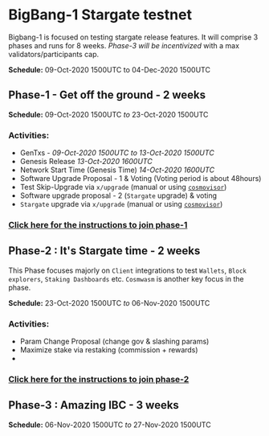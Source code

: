 # BigBang-1 Stargate testnet

Bigbang-1 is focused on testing stargate release features. It will comprise 3 phases and runs for 8 weeks. _Phase-3 will be incentivized_ with a max validators/participants cap.

**Schedule:** 09-Oct-2020 1500UTC to 04-Dec-2020 1500UTC

## Phase-1 - Get off the ground - 2 weeks

**Schedule:** 09-Oct-2020 1500UTC _to_ 23-Oct-2020 1500UTC

### Activities:
- GenTxs - _09-Oct-2020 1500UTC_ *to* _13-Oct-2020 1500UTC_
- Genesis Release _13-Oct-2020 1600UTC_
- Network Start Time (Genesis Time) _14-Oct-2020 1600UTC_
- Software Upgrade Proposal - 1 & Voting (Voting period is about 48hours) 
- Test Skip-Upgrade via `x/upgrade` (manual or using [`cosmovisor`](https://github.com/cosmos/cosmos-sdk/tree/master/cosmovisor))
- Software upgrade proposal - 2 (`Stargate` upgrade) & voting
- `Stargate` upgrade via `x/upgrade` (manual or using [`cosmovisor`](https://github.com/cosmos/cosmos-sdk/tree/master/cosmovisor))

### [Click here for the instructions to join phase-1](./phase-1/)

## Phase-2 : It's Stargate time - 2 weeks
This Phase focuses majorly on `Client`  integrations to test `Wallets`, `Block explorers`, `Staking Dashboards` etc. `Cosmwasm` is another key focus in the phase.

**Schedule:** 23-Oct-2020 1500UTC _to_ 06-Nov-2020 1500UTC

### Activities:
- Param Change Proposal (change gov & slashing params)
- Maximize stake via restaking (commission + rewards)
- 

### [Click here for the instructions to join phase-2](./phase-2/)

## Phase-3 : Amazing IBC - 3 weeks

**Schedule:** 06-Nov-2020 1500UTC _to_ 27-Nov-2020 1500UTC